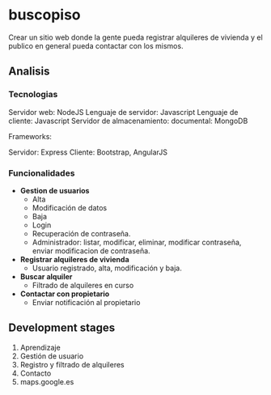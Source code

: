 # buscopiso

Crear un sitio web donde la gente pueda registrar alquileres de vivienda y el publico en general pueda contactar con los mismos.

## Analisis

### Tecnologias 

Servidor web: NodeJS
Lenguaje de servidor: Javascript
Lenguaje de cliente: Javascript
Servidor de almacenamiento: documental: MongoDB

Frameworks:

Servidor: Express
Cliente: Bootstrap, AngularJS

### Funcionalidades

* **Gestion de usuarios**
    * Alta
    * Modificación de datos
    * Baja
    * Login
    * Recuperación de contraseña.
    * Administrador: listar, modificar, eliminar, modificar contraseña, enviar modificacion de contraseña.
* **Registrar alquileres de vivienda**
    * Usuario registrado, alta, modificación y baja.
* **Buscar alquiler**
    * Filtrado de alquileres en curso
* **Contactar con propietario**
    * Enviar notificación al propietario
    
## Development stages
    
1. Aprendizaje
2. Gestión de usuario
3. Registro y filtrado de alquileres    
4. Contacto
5. maps.google.es
